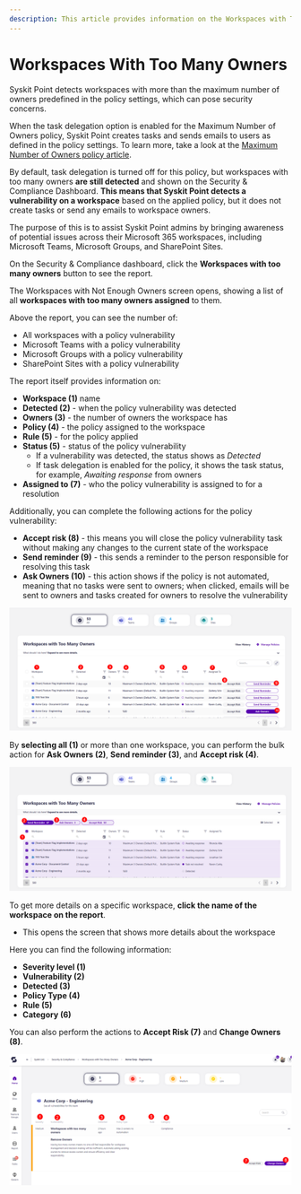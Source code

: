 ```yaml
---
description: This article provides information on the Workspaces with Too Many Owners report.
---
```



# Workspaces With Too Many Owners

Syskit Point detects workspaces with more than the maximum number of owners predefined in the policy settings, which can pose security concerns. 

When the task delegation option is enabled for the Maximum Number of Owners policy, Syskit Point creates tasks and sends emails to users as defined in the policy settings. To learn more, take a look at the [Maximum Number of Owners policy article](../../governance-and-automation/automated-workflows/maximum-number-of-owners-admin.md). 

By default, task delegation is turned off for this policy, but workspaces with too many owners **are still detected** and shown on the Security & Compliance Dashboard. **This means that Syskit Point detects a vulnerability on a workspace** based on the applied policy, but it does not create tasks or send any emails to workspace owners. 

The purpose of this is to assist Syskit Point admins by
bringing awareness of potential issues across their Microsoft 365 workspaces, including Microsoft Teams, Microsoft Groups, and SharePoint Sites. 

On the Security & Compliance dashboard, click the **Workspaces with too many owners** button to see the report.

The Workspaces with Not Enough Owners screen opens, showing a list of all **workspaces with too many owners assigned** to them.

Above the report, you can see the number of:
* All workspaces with a policy vulnerability
* Microsoft Teams with a policy vulnerability
* Microsoft Groups with a policy vulnerability
* SharePoint Sites with a policy vulnerability

The report itself provides information on:
* **Workspace (1)** name
* **Detected (2)** - when the policy vulnerability was detected
* **Owners (3)** - the number of owners the workspace has
* **Policy (4)** - the policy assigned to the workspace
* **Rule (5)** - for the policy applied
* **Status (5)** - status of the policy vulnerability
  * If a vulnerability was detected, the status shows as *Detected*
  * If task delegation is enabled for the policy, it shows the task status, for example, *Awaiting response* from owners
* **Assigned to (7)** - who the policy vulnerability is assigned to for a resolution

Additionally, you can complete the following actions for the policy vulnerability:
* **Accept risk (8)** - this means you will close the policy vulnerability task without making any changes to the current state of the workspace
* **Send reminder (9)** - this sends a reminder to the person responsible for resolving this task
* **Ask Owners (10)** - this action shows if the policy is not automated, meaning that no tasks were sent to owners; when clicked, emails will be sent to owners and tasks created for owners to resolve the vulnerability
  
![Workspaces With Only 1 Owner](../../../static/img/security-compliance-checks-workspaces-too-many-owners.png)

By **selecting all (1)** or more than one workspace, you can perform the bulk action for **Ask Owners (2)**, **Send reminder (3)**, and **Accept risk (4)**. 

![Workspaces With Only 1 Owner - Change Owners](../../../static/img/security-compliance-checks-workspaces-too-many-owners-bulk.png)

To get more details on a specific workspace, **click the name of the workspace on the report**.
* This opens the screen that shows more details about the workspace

Here you can find the following information: 
* **Severity level (1)**
* **Vulnerability (2)**
* **Detected (3)**
* **Policy Type (4)**
* **Rule (5)**
* **Category (6)**

 You can also perform the actions to **Accept Risk (7)** and **Change Owners (8)**. 

![Workspaces with Not Enough Owners - More Details](../../../static/img/security-compliance-checks-workspaces-too-many-owners-details.png)
